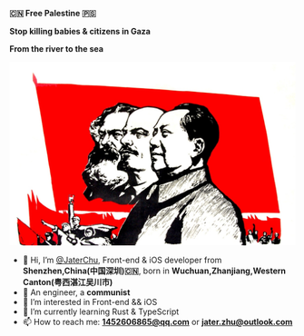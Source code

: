 **🇨🇳 Free Palestine 🇵🇸**

**Stop killing babies & citizens in Gaza**

**From the river to the sea**

![faith](./faith.jpeg)

- 👋 Hi, I’m [@JaterChu](https://github.com/Jater0), Front-end & iOS developer from **Shenzhen,China(中国深圳)🇨🇳**, born in **Wuchuan,Zhanjiang,Western Canton(粤西湛江吴川市)**
- 👷 An engineer, a **communist**
- 👀 I’m interested in Front-end && iOS
- 🌱 I’m currently learning Rust & TypeScript
- 📫 How to reach me: **1452606865@qq.com** or **jater.zhu@outlook.com**

